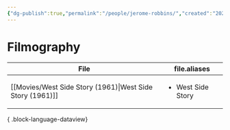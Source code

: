 ```yaml
---
{"dg-publish":true,"permalink":"/people/jerome-robbins/","created":"2024-06-17","updated":"2024-06-17"}
---
```



# Filmography

| File                                                         | file.aliases                      |
| ------------------------------------------------------------ | --------------------------------- |
| [[Movies/West Side Story (1961)\|West Side Story (1961)]] | <ul><li>West Side Story</li></ul> |

{ .block-language-dataview}
